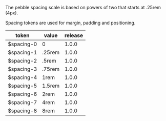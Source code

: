 The pebble spacing scale is based on powers of two that starts at .25rem (4px). 

Spacing tokens are used for margin, padding and positioning.

<table>
    <thead>
        <tr>
            <th>token</th>
            <th>value</th>
            <th>release</th>
        </tr>
    </thead>
    <tbody>
        <tr>
            <td>$spacing-0</td>
            <td>0</td>
            <td>1.0.0</td>
        </tr>
        <tr>
            <td>$spacing-1</td>
            <td>.25rem</td>
            <td>1.0.0</td>
        </tr>
        <tr>
            <td>$spacing-2</td>
            <td>.5rem</td>
            <td>1.0.0</td>
        </tr>
        <tr>
            <td>$spacing-3</td>
            <td>.75rem</td>
            <td>1.0.0</td>
        </tr>
        <tr>
            <td>$spacing-4</td>
            <td>1rem</td>
            <td>1.0.0</td>
        </tr>
        <tr>
            <td>$spacing-5</td>
            <td>1.5rem</td>
            <td>1.0.0</td>
        </tr>
        <tr>
            <td>$spacing-6</td>
            <td>2rem</td>
            <td>1.0.0</td>
        </tr>
        <tr>
            <td>$spacing-7</td>
            <td>4rem</td>
            <td>1.0.0</td>
        </tr>
        <tr>
            <td>$spacing-8</td>
            <td>8rem</td>
            <td>1.0.0</td>
        </tr>
    </tbody>
</table>